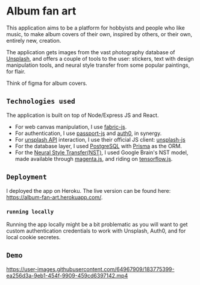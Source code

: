 # Album fan art 

This application aims to be a platform for hobbyists and people who like music, to make album covers of their own, inspired by others, or their own, entirely new, creation.

The application gets images from the vast photography database of [Unsplash](https://www.unsplash.com), and offers a couple of tools to the user: stickers, text with design manipulation tools, and neural style transfer from some popular paintings, for flair.

Think of figma for album covers.

## `Technologies used`

The application is built on top of Node/Express JS and React.
 - For web canvas manipulation, I use [fabric-js](http://fabricjs.com/).
 - For authentication, I use [passport-js](https://www.passportjs.org/) and [auth0](https://auth0.com/), in synergy.
 - For [unsplash API](https://unsplash.com/developers) interaction, I use their official JS client: [unsplash-js](https://github.com/unsplash/unsplash-js)
 - For the database layer, I used [PostgreSQL](https://www.postgresql.org/) with [Prisma](https://www.prisma.io/) as the ORM.
 - For the [Neural Style Transfer(NST)](https://en.wikipedia.org/wiki/Neural_style_transfer), I used Google Brain's NST model, made available through [magenta.js](https://magenta.tensorflow.org/js-announce), and riding on [tensorflow.js](https://www.tensorflow.org/js).

## `Deployment`

I deployed the app on Heroku. The live version can be found here: https://album-fan-art.herokuapp.com/.

### `running locally`

Running the app locally might be a bit problematic as you will want to get custom authentication credentials to work with Unsplash, Auth0, and for local cookie secretes.

## `Demo`

https://user-images.githubusercontent.com/64967909/183775399-ea256d3a-9eb1-454f-9909-459cd6397142.mp4

